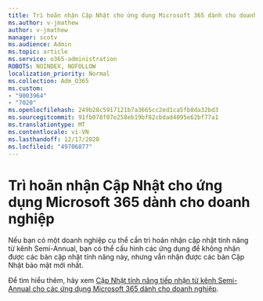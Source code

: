 ```yaml
---
title: Trì hoãn nhận Cập Nhật cho ứng dụng Microsoft 365 dành cho doanh nghiệp
ms.author: v-jmathew
author: v-jmathew
manager: scotv
ms.audience: Admin
ms.topic: article
ms.service: o365-administration
ROBOTS: NOINDEX, NOFOLLOW
localization_priority: Normal
ms.collection: Adm_O365
ms.custom:
- "9003964"
- "7020"
ms.openlocfilehash: 249b28c5917121b7a3665cc2ed1ca5fb8da32bd3
ms.sourcegitcommit: 91fb078f07e258eb19bf82cbdad4095e62bf77a1
ms.translationtype: MT
ms.contentlocale: vi-VN
ms.lasthandoff: 12/17/2020
ms.locfileid: "49706877"
---
```

# <a name="delay-receiving-updates-to-microsoft-365-apps-for-enterprise"></a>Trì hoãn nhận Cập Nhật cho ứng dụng Microsoft 365 dành cho doanh nghiệp

Nếu bạn có một doanh nghiệp cụ thể cần trì hoãn nhận cập nhật tính năng từ kênh Semi-Annual, bạn có thể cấu hình các ứng dụng để không nhận được các bản cập nhật tính năng này, nhưng vẫn nhận được các bản Cập Nhật bảo mật mới nhất.

Để tìm hiểu thêm, hãy xem [Cập Nhật tính năng tiếp nhận từ kênh Semi-Annual cho các ứng dụng Microsoft 365 dành cho doanh nghiệp](https://go.microsoft.com/fwlink/?linkid=2109533).

